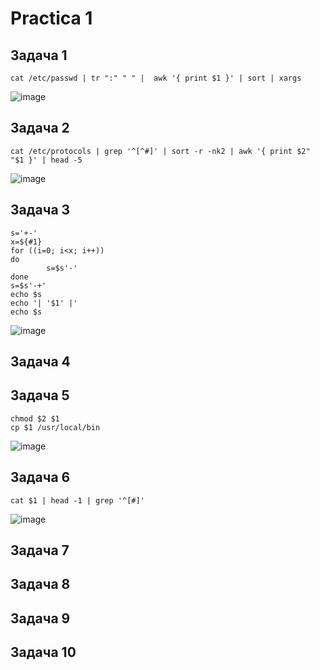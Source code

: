 # Practica 1
## Задача 1
```
cat /etc/passwd | tr ":" " " |  awk '{ print $1 }' | sort | xargs
```
![image](https://github.com/user-attachments/assets/226b5309-2f7a-43e7-b5d4-9c21198fc295)

## Задача 2
```
cat /etc/protocols | grep '^[^#]' | sort -r -nk2 | awk '{ print $2" "$1 }' | head -5
```
![image](https://github.com/user-attachments/assets/71d70847-5f8e-4447-abf5-e2ab4304f2cf)
## Задача 3
```
s='+-'
x=${#1}
for ((i=0; i<x; i++))
do
        s=$s'-'
done
s=$s'-+'
echo $s
echo '| '$1' |'
echo $s
```
![image](https://github.com/user-attachments/assets/3402b6b0-1e66-4678-841e-e38bb80293d1)



## Задача 4

## Задача 5
```
chmod $2 $1
cp $1 /usr/local/bin
```
![image](https://github.com/user-attachments/assets/189c908f-1cec-4887-9bf8-c33ef456479a)



## Задача 6
```
cat $1 | head -1 | grep '^[#]'
```
![image](https://github.com/user-attachments/assets/1c2ff65f-26b9-4b00-ad93-baaf9bda21d8)

## Задача 7

## Задача 8

## Задача 9

## Задача 10





